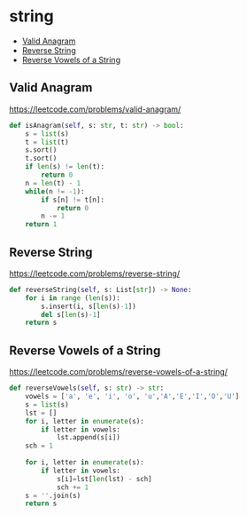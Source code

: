 # string

+ [Valid Anagram](valid-anagram)
+ [Reverse String](reverse-string)
+ [Reverse Vowels of a String](reverse-vowels-of-a-string)

## Valid Anagram


https://leetcode.com/problems/valid-anagram/

```python
def isAnagram(self, s: str, t: str) -> bool:
    s = list(s)
    t = list(t)
    s.sort()
    t.sort()
    if len(s) != len(t):
        return 0
    n = len(t) - 1
    while(n != -1):
        if s[n] != t[n]:
            return 0
        n -= 1
    return 1
```

## Reverse String


https://leetcode.com/problems/reverse-string/

```python
def reverseString(self, s: List[str]) -> None:
    for i in range (len(s)):
        s.insert(i, s[len(s)-1])
        del s[len(s)-1]
    return s
```

## Reverse Vowels of a String


https://leetcode.com/problems/reverse-vowels-of-a-string/

```python
def reverseVowels(self, s: str) -> str:
    vowels = ['a', 'e', 'i', 'o', 'u','A','E','I','O','U']
    s = list(s)
    lst = []
    for i, letter in enumerate(s):
        if letter in vowels:
            lst.append(s[i])
    sch = 1
    
    for i, letter in enumerate(s):
        if letter in vowels:
            s[i]=lst[len(lst) - sch]
            sch += 1
    s = ''.join(s)
    return s
```